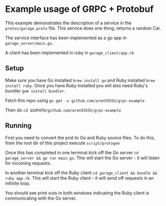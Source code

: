 # Example usage of GRPC + Protobuf
This example demonstrates the description of a service in the `protos/garage.proto` file. This service does one thing; returns a random Car.

The service interface has been implemented as a go app in `garage_server/main.go`.

A client has been implemented in ruby in `garage_client/app.rb`

## Setup
Make sure you have Go installed `brew install go` and Ruby installed `brew install ruby`. Once you have Ruby installed you will also need Ruby's bundler `gem install bundler`.

Fetch this repo using `go get -u github.com/aren55555/grpc-example`

Then do `cd $GOPATH/github.com/aren55555/grpc-example`

## Running
First you need to convert the prot to Go and Ruby source files. To do this, from the root dir of this project execute `script/protogen`

Once this has completed in one terminal kick off the Go server `cd garage_server && go run main.go`. This will start the Go server - it will listen for incoming requests.

In another terminal kick off the Ruby client `cd garage_client && bundle && ruby app.rb`. This will start the Ruby client - it will send off requests in an infinite loop.

You should see print outs in both windows indicating the Ruby client is communicating with the Go server.
